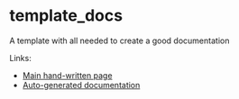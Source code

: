 # template_docs

A template with all needed to create a good documentation

Links:

*   [Main hand-written page](docs/main_page.md)
*   [Auto-generated documentation](docs/generated.md)
